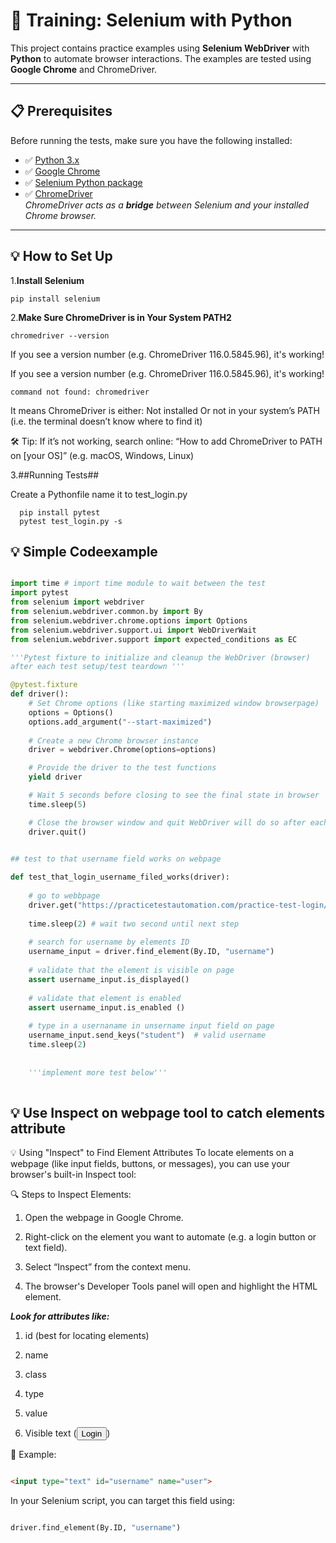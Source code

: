 # 🧪 Training: Selenium with Python

This project contains practice examples using **Selenium WebDriver** with **Python** to automate browser interactions. The examples are tested using **Google Chrome** and ChromeDriver.

---

## 📋 Prerequisites

Before running the tests, make sure you have the following installed:

- ✅ [Python 3.x](https://www.python.org/)
- ✅ [Google Chrome](https://www.google.com/chrome/)
- ✅ [Selenium Python package](https://pypi.org/project/selenium/)
- ✅ [ChromeDriver](https://sites.google.com/chromium.org/driver/)  
   _ChromeDriver acts as a **bridge** between Selenium and your installed Chrome browser._

---

## 💡 How to Set Up

1.**Install Selenium**

   ```shell
   pip install selenium
   ```

2.**Make Sure ChromeDriver is in Your System PATH2**

   ```shell
   chromedriver --version
   ```

   If you see a version number (e.g. ChromeDriver 116.0.5845.96), it's working!

   If you see a version number (e.g. ChromeDriver 116.0.5845.96), it's working!

   ```shell
   command not found: chromedriver
   ```

   It means ChromeDriver is either:
   Not installed
   Or not in your system’s PATH (i.e. the terminal doesn’t know where to find it)

   🛠️ Tip: If it’s not working, search online:
   “How to add ChromeDriver to PATH on [your OS]”
   (e.g. macOS, Windows, Linux)

3.##Running Tests##

Create a Pythonfile name it to test_login.py

 ```shell
   pip install pytest
   pytest test_login.py -s
   ```

## 💡 Simple Codeexample 

```py

import time # import time module to wait between the test 
import pytest 
from selenium import webdriver
from selenium.webdriver.common.by import By
from selenium.webdriver.chrome.options import Options
from selenium.webdriver.support.ui import WebDriverWait
from selenium.webdriver.support import expected_conditions as EC

'''Pytest fixture to initialize and cleanup the WebDriver (browser) 
after each test setup/test teardown '''

@pytest.fixture
def driver():
    # Set Chrome options (like starting maximized window browserpage)
    options = Options()
    options.add_argument("--start-maximized")
    
    # Create a new Chrome browser instance
    driver = webdriver.Chrome(options=options)

    # Provide the driver to the test functions
    yield driver

    # Wait 5 seconds before closing to see the final state in browser
    time.sleep(5)

    # Close the browser window and quit WebDriver will do so after each test 
    driver.quit()
    

## test to that username field works on webpage 

def test_that_login_username_filed_works(driver):
    
    # go to webbpage 
    driver.get("https://practicetestautomation.com/practice-test-login/")
    
    time.sleep(2) # wait two second until next step 
    
    # search for username by elements ID 
    username_input = driver.find_element(By.ID, "username")
    
    # validate that the element is visible on page 
    assert username_input.is_displayed()
    
    # validate that element is enabled 
    assert username_input.is_enabled ()
    
    # type in a usernaname in unsername input field on page
    username_input.send_keys("student")  # valid username
    time.sleep(2)
    
    
    '''implement more test below'''
    
```
    
## 💡 Use Inspect on webpage tool to catch elements attribute 

💡 Using "Inspect" to Find Element Attributes
To locate elements on a webpage (like input fields, buttons, or messages), you can use your browser's built-in Inspect tool:

🔍 Steps to Inspect Elements:

1. Open the webpage in Google Chrome.

2. Right-click on the element you want to automate (e.g. a login button or text field).

3. Select “Inspect” from the context menu.

4. The browser's Developer Tools panel will open and highlight the HTML element.

***Look for attributes like:***

1. id (best for locating elements)

2. name

3. class

4. type

5. value

6. Visible text (<button>Login</button>)

🎯 Example:

```html

<input type="text" id="username" name="user">

```

In your Selenium script, you can target this field using:

```py

driver.find_element(By.ID, "username")

```
